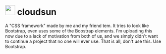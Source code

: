 # <img src="favicon.ico" width="32"> cloudsun
A "CSS framework" made by me and my friend tem. It tries to look like Bootstrap, even uses some of the Boostrap elements. I'm uploading this now due to a lack of motivation from both of us, and we simply didn't want to continue a project that no one will ever use. That is all, don't use this. Use Bootstrap.
